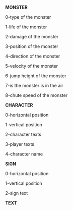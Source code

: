 **MONSTER**

0-type of the monster

1-life of the monster

2-damage of the monster

3-position of the monster

4-direction of the monster

5-velocity of the monster

6-jump height of the monster

7-is the monster is in the air

8-chute speed of the monster

**CHARACTER**

0-horizontal position

1-vertical position

2-character texts

3-player texts

4-character name

**SIGN**

0-horizontal position

1-vertical position

2-sign text

**TEXT**
